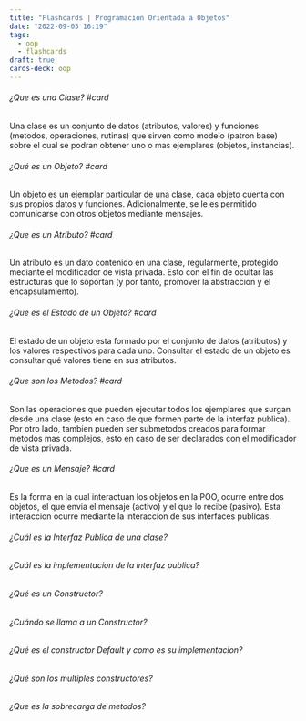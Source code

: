 ```yaml
---
title: "Flashcards | Programacion Orientada a Objetos"
date: "2022-09-05 16:19"
tags: 
  - oop
  - flashcards
draft: true
cards-deck: oop
---
```

###### ¿Que es una Clase? #card
Una clase es un conjunto de datos (atributos, valores) y funciones (metodos, operaciones, rutinas) que sirven como modelo (patron base) sobre el cual se podran obtener uno o mas ejemplares (objetos, instancias).

###### ¿Qué es un Objeto? #card
Un objeto es un ejemplar particular de una clase, cada objeto cuenta con sus propios datos y funciones. Adicionalmente, se le es permitido comunicarse con otros objetos mediante mensajes.

###### ¿Que es un Atributo? #card
Un atributo es un dato contenido en una clase, regularmente, protegido mediante el modificador de vista privada. Esto con el fin de ocultar las estructuras que lo soportan (y por tanto, promover la abstraccion y el encapsulamiento).

###### ¿Que es el Estado de un Objeto? #card
El estado de un objeto esta formado por el conjunto de datos (atributos) y los valores respectivos para cada uno. Consultar el estado de un objeto es consultar qué valores tiene en sus atributos.

###### ¿Que son los Metodos? #card
Son las operaciones que pueden ejecutar todos los ejemplares que surgan desde una clase (esto en caso de que formen parte de la interfaz publica). Por otro lado, tambien pueden ser submetodos creados para formar metodos mas complejos, esto en caso de ser declarados con el modificador de vista privada.

###### ¿Que es un Mensaje? #card
Es la forma en la cual interactuan los objetos en la POO, ocurre entre dos objetos, el que envia el mensaje (activo) y el que lo recibe (pasivo). Esta interaccion ocurre mediante la interaccion de sus interfaces publicas.

###### ¿Cuál es la Interfaz Publica de una clase?

###### ¿Cuál es la implementacion de la interfaz publica?

###### ¿Qué es un Constructor?

###### ¿Cuándo se llama a un Constructor?

###### ¿Qué es el constructor Default y como es su implementacion?

###### ¿Qué son los multiples constructores?

###### ¿Que es la sobrecarga de metodos?